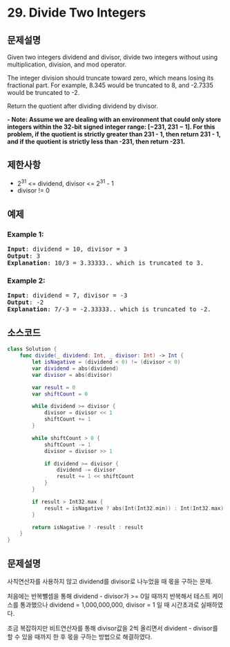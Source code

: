 # 29. Divide Two Integers

## 문제설명
Given two integers dividend and divisor, divide two integers without using multiplication, division, and mod operator.

The integer division should truncate toward zero, which means losing its fractional part. For example, 8.345 would be truncated to 8, and -2.7335 would be truncated to -2.

Return the quotient after dividing dividend by divisor.

<b> - Note: Assume we are dealing with an environment that could only store integers within the 32-bit signed integer range: [−231, 231 − 1]. For this problem, if the quotient is strictly greater than 231 - 1, then return 231 - 1, and if the quotient is strictly less than -231, then return -231.</b>

## 제한사항
- 2<sup>31</sup> <= dividend, divisor <= 2<sup>31</sup> - 1
- divisor != 0

## 예제
### Example 1:
<pre>
<b>Input</b>: dividend = 10, divisor = 3
<b>Output</b>: 3
<b>Explanation</b>: 10/3 = 3.33333.. which is truncated to 3.
</pre>

### Example 2:
<pre>
<b>Input</b>: dividend = 7, divisor = -3
<b>Output</b>: -2
<b>Explanation</b>: 7/-3 = -2.33333.. which is truncated to -2.
</pre>

## 소스코드
```Swift
class Solution {
    func divide(_ dividend: Int, _ divisor: Int) -> Int {
        let isNagative = (dividend < 0) != (divisor < 0)
        var dividend = abs(dividend)
        var divisor = abs(divisor)

        var result = 0
        var shiftCount = 0

        while dividend >= divisor {
            divisor = divisor << 1
            shiftCount += 1
        }

        while shiftCount > 0 {
            shiftCount -= 1
            divisor = divisor >> 1

            if dividend >= divisor {
                dividend -= divisor
                result += 1 << shiftCount
            }
        }

        if result > Int32.max {
            result = isNagative ? abs(Int(Int32.min)) : Int(Int32.max)
        }

        return isNagative ? -result : result
    }
}
```

## 문제설명
사칙연산자를 사용하지 않고 dividend를 divisor로 나누었을 때 몫을 구하는 문제.

처음에는 반복뺄셈을 통해 dividend - divisor가 >= 0일 때까지 반복해서 테스트 케이스를 통과했으나
dividend = 1,000,000,000, divisor = 1 일 때 시간초과로 실패하였다.

조금 복잡하지만 비트연산자를 통해 divisor값을 2씩 올리면서 divident - divisor를 할 수 있을 때까지 한 후 몫을 구하는 방법으로 해결하였다.
